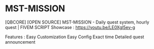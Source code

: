 # MST-MISSION
[QBCORE] [OPEN SOURCE] MST-MISSION - Daily quest system, hourly quest | FIVEM SCRIPT
Showcase :
https://youtu.be/LE0Xgl5ev-g

Features :
Easy Customization
Easy Config
Exact time
Detailed quest announcement
